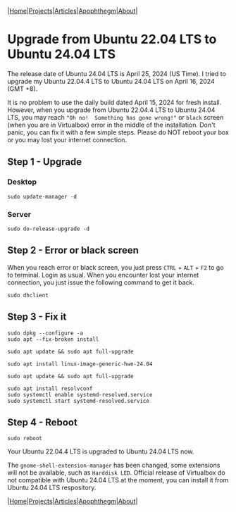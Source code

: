 |[Home](/README.md)|[Projects](/projects.md)|[Articles](/articles.md)|[Apophthegm](/apophthegm.md)|[About](/about.md)|

# Upgrade from Ubuntu 22.04 LTS to Ubuntu 24.04 LTS

The release date of Ubuntu 24.04 LTS is April 25, 2024 (US Time).  I tried to upgrade my Ubuntu 22.04.4 LTS to Ubuntu 24.04 LTS on April 16, 2024 (GMT +8).

It is no problem to use the daily build dated April 15, 2024 for fresh install.  However, when you upgrade from Ubuntu 22.04.4 LTS to Ubuntu 24.04 LTS, you may reach ```"Oh no!  Something has gone wrong!"``` or ```black``` screen (when you are in Virtualbox) error in the middle of the installation.  Don't panic, you can fix it with a few simple steps.  Please do NOT reboot your box or you may lost your internet connection.

## Step 1 - Upgrade

### Desktop
```
sudo update-manager -d
```

### Server
```
sudo do-release-upgrade -d
```

## Step 2 - Error or black screen

When you reach error or black screen, you just press ```CTRL``` + ```ALT``` + ```F2``` to go to terminal.  Login as usual.  When you encounter lost your internet connection, you just issue the following command to get it back.

```
sudo dhclient
```

## Step 3 - Fix it

```
sudo dpkg --configure -a
sudo apt --fix-broken install

sudo apt update && sudo apt full-upgrade

sudo apt install linux-image-generic-hwe-24.04

sudo apt update && sudo apt full-upgrade

sudo apt install resolvconf
sudo systemctl enable systemd-resolved.service
sudo systemctl start systemd-resolved.service
```

## Step 4 - Reboot

```
sudo reboot
```

Your Ubuntu 22.04.4 LTS is upgraded to Ubuntu 24.04 LTS now.

The ```gnome-shell-extension-manager``` has been changed, some extensions will not be available, such as ```Harddisk LED```.  Official release of Virtualbox do not compatible with Ubuntu 24.04 LTS at the moment, you can install it from Ubuntu 24.04 LTS respository.

|[Home](/README.md)|[Projects](/projects.md)|[Articles](/articles.md)|[Apophthegm](/apophthegm.md)|[About](/about.md)|
